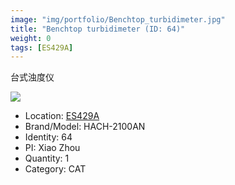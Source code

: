 ```yaml
---
image: "img/portfolio/Benchtop_turbidimeter.jpg"
title: "Benchtop turbidimeter (ID: 64)"
weight: 0
tags: [ES429A]
---
```


台式浊度仪

<!--more-->

![](../../img/portfolio/Benchtop_turbidimeter.jpg)

- Location: [ES429A](../../tags/ES429A)
- Brand/Model: HACH-2100AN
- Identity: 64
- PI: Xiao Zhou
- Quantity: 1
- Category: CAT






